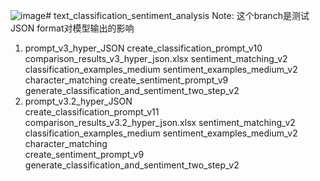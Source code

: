 ![image](https://github.com/user-attachments/assets/9f60cd2c-bcd6-409f-8251-899d148566cc)# text_classification_sentiment_analysis
Note:
  这个branch是测试JSON format对模型输出的影响

1. prompt_v3_hyper_JSON
   create_classification_prompt_v10			comparison_results_v3_hyper_json.xlsx		    sentiment_matching_v2
   classification_examples_medium		    sentiment_examples_medium_v2			character_matching
   create_sentiment_prompt_v9			      generate_classification_and_sentiment_two_step_v2		
2. prompt_v3.2_hyper_JSON				
   create_classification_prompt_v11			comparison_results_v3.2_hyper_json.xlsx			sentiment_matching_v2
   classification_examples_medium		    sentiment_examples_medium_v2			character_matching	
   create_sentiment_prompt_v9			      generate_classification_and_sentiment_two_step_v2			

